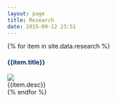 ```yaml
---
layout: page
title: Research
date: 2015-09-12 23:51
---
```



{% for item in site.data.research %}
<div class='row'>
  <div class=" blog-short col-md-12" >
    <div class='row' >
      <h4 style='color:#002e62'>{{item.title}}</h4>
      <div class='col-md-4 col-xs-12'>
        <img class='img-responsive' src='{{item.img}}'>
      </div>
      <div class='col-xs-12 col-md-8'>
        {{item.desc}}
      </div>
    </div>
  </div>
</div>
{% endfor %}
